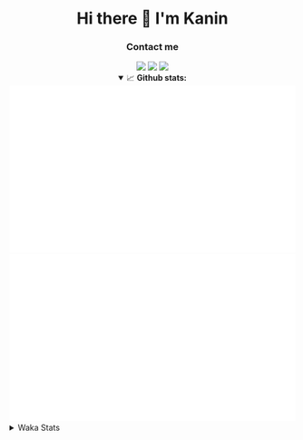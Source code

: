 <div align="center">
 <h1>Hi there 👋 I'm Kanin</h1>
 <h3>Contact me</h3>
 <a href="mailto:im@kanin.dev"><img src="https://img.shields.io/badge/gmail-%23D14836.svg?&style=for-the-badge&logo=gmail&logoColor=white"/></a>
 <a href="https://twitter.com/KaninDev"><img src="https://img.shields.io/badge/twitter-%231DA1F2.svg?&style=for-the-badge&logo=twitter&logoColor=white"/></a>
 <a href="https://www.linkedin.com/in/KaninDev"><img src="https://img.shields.io/badge/linkedin-%230077B5.svg?&style=for-the-badge&logo=linkedin&logoColor=white"/></a>
<details open>
  <summary>📈 <b>Github stats:</b></summary>
  <img src="https://github.com/Kanin/Kanin/blob/master/scripts/GitHubStats/generated/overview.svg"/>
  <img src="https://github.com/Kanin/Kanin/blob/master/scripts/GitHubStats/generated/languages.svg"/>
</details>
</div>

<details>
 <summary>Waka Stats</summary>

<!--START_SECTION:waka-->
![Profile Views](http://img.shields.io/badge/Profile%20Views-7-blue)

![Lines of code](https://img.shields.io/badge/From%20Hello%20World%20I%27ve%20Written-32760%20lines%20of%20code-blue)

**🐱 My Github Data** 

> 🏆 222 Contributions in the Year 2021
 > 
> 📦 35.9 kB Used in Github's Storage 
 > 
> 🚫 Not Opted to Hire
 > 
> 📜 11 Public Repositories 
 > 
> 🔑 5 Private Repositories  
 > 
**I'm an Early 🐤** 

```text
🌞 Morning    93 commits     ████░░░░░░░░░░░░░░░░░░░░░   17.0% 
🌆 Daytime    218 commits    ██████████░░░░░░░░░░░░░░░   39.85% 
🌃 Evening    117 commits    █████░░░░░░░░░░░░░░░░░░░░   21.39% 
🌙 Night      119 commits    █████░░░░░░░░░░░░░░░░░░░░   21.76%

```
📅 **I'm Most Productive on Monday** 

```text
Monday       110 commits    █████░░░░░░░░░░░░░░░░░░░░   20.11% 
Tuesday      86 commits     ████░░░░░░░░░░░░░░░░░░░░░   15.72% 
Wednesday    95 commits     ████░░░░░░░░░░░░░░░░░░░░░   17.37% 
Thursday     63 commits     ███░░░░░░░░░░░░░░░░░░░░░░   11.52% 
Friday       50 commits     ██░░░░░░░░░░░░░░░░░░░░░░░   9.14% 
Saturday     55 commits     ██░░░░░░░░░░░░░░░░░░░░░░░   10.05% 
Sunday       88 commits     ████░░░░░░░░░░░░░░░░░░░░░   16.09%

```


📊 **This Week I Spent My Time On** 

```text
⌚︎ Time Zone: America/New_York

💬 Programming Languages: 
Python                   9 hrs 53 mins       █████████░░░░░░░░░░░░░░░░   38.39% 
HTML                     7 hrs 36 mins       ███████░░░░░░░░░░░░░░░░░░   29.5% 
JavaScript               4 hrs 28 mins       ████░░░░░░░░░░░░░░░░░░░░░   17.36% 
CSS                      1 hr 37 mins        █░░░░░░░░░░░░░░░░░░░░░░░░   6.31% 
Docker                   1 hr 4 mins         █░░░░░░░░░░░░░░░░░░░░░░░░   4.16%

🔥 Editors: 
PyCharm                  25 hrs 45 mins      █████████████████████████   100.0%

🐱‍💻 Projects: 
nginx-ui                 25 hrs 45 mins      █████████████████████████   100.0%

💻 Operating System: 
Linux                    25 hrs 45 mins      █████████████████████████   100.0%

```

**I Mostly Code in Python** 

```text
Python                   21 repos            ███████████████████░░░░░░   77.78% 
JavaScript               3 repos             ██░░░░░░░░░░░░░░░░░░░░░░░   11.11% 
Kotlin                   1 repo              █░░░░░░░░░░░░░░░░░░░░░░░░   3.7% 
HTML                     1 repo              █░░░░░░░░░░░░░░░░░░░░░░░░   3.7% 
Java                     1 repo              █░░░░░░░░░░░░░░░░░░░░░░░░   3.7%

```


**Timeline**

![Chart not found](https://raw.githubusercontent.com/Kanin/Kanin/master/charts/bar_graph.png) 


 Last Updated on 25/06/2021
<!--END_SECTION:waka-->
</details>

